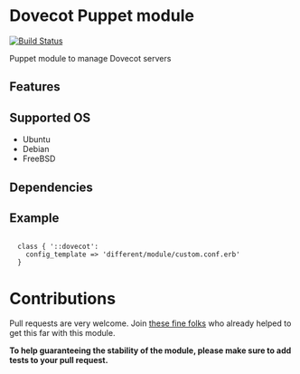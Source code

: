 # Dovecot Puppet module
[![Build Status](https://travis-ci.org/link0/puppet-dovecot.svg?branch=master)](https://travis-ci.org/link0/puppet-dovecot)

Puppet module to manage Dovecot servers

## Features

## Supported OS

* Ubuntu
* Debian
* FreeBSD

## Dependencies

## Example

```puppet

  class { '::dovecot':
    config_template => 'different/module/custom.conf.erb'
  }
```


# Contributions

Pull requests are very welcome. Join [these fine folks](https://github.com/link0/puppet-dovecot/graphs/contributors) who already helped to get this far with this module.

**To help guaranteeing the stability of the module, please make sure to add tests to your pull request.**
